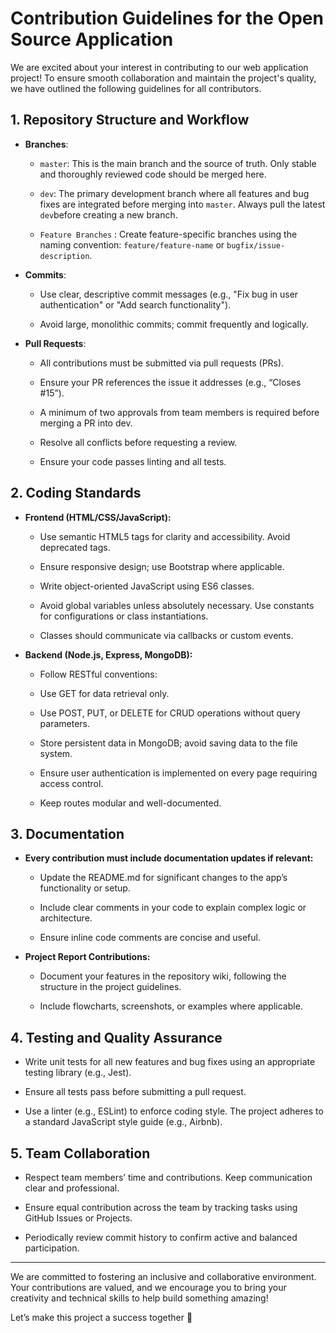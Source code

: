 # Contribution Guidelines for the Open Source Application

We are excited about your interest in contributing to our web application project! To ensure smooth collaboration and maintain the project's quality, we have outlined the following guidelines for all contributors.

## 1. Repository Structure and Workflow

- **Branches**:
    - `master`: This is the main branch and the source of truth. Only stable and thoroughly reviewed code should be merged here.
        
    - `dev`: The primary development branch where all features and bug fixes are integrated before merging into `master`. Always pull the latest `dev`before creating a new branch.
        
    - `Feature Branches` : Create feature-specific branches using the naming convention: `feature/feature-name` or `bugfix/issue-description`.
- **Commits**:
	- Use clear, descriptive commit messages (e.g., "Fix bug in user authentication" or "Add search functionality").
		
	- Avoid large, monolithic commits; commit frequently and logically.
		
- **Pull Requests**:
	- All contributions must be submitted via pull requests (PRs).
        
	- Ensure your PR references the issue it addresses (e.g., “Closes #15”).
        
	- A minimum of two approvals from team members is required before merging a PR into dev.
        
	- Resolve all conflicts before requesting a review.
        
	- Ensure your code passes linting and all tests.

## 2. Coding Standards

- **Frontend (HTML/CSS/JavaScript):**
	- Use semantic HTML5 tags for clarity and accessibility. Avoid deprecated tags.
        
	- Ensure responsive design; use Bootstrap where applicable.
        
	- Write object-oriented JavaScript using ES6 classes.
        
	- Avoid global variables unless absolutely necessary. Use constants for configurations or class instantiations.
        
	- Classes should communicate via callbacks or custom events.

- **Backend (Node.js, Express, MongoDB):**
	- Follow RESTful conventions:
        
	- Use GET for data retrieval only.
        
	- Use POST, PUT, or DELETE for CRUD operations without query parameters.
        
	- Store persistent data in MongoDB; avoid saving data to the file system.
        
	- Ensure user authentication is implemented on every page requiring access control.
        
	- Keep routes modular and well-documented.

## 3. Documentation

- **Every contribution must include documentation updates if relevant:**
	- Update the README.md for significant changes to the app’s functionality or setup.
        
	- Include clear comments in your code to explain complex logic or architecture.
        
	- Ensure inline code comments are concise and useful.

- **Project Report Contributions:**
	- Document your features in the repository wiki, following the structure in the project guidelines.
        
	- Include flowcharts, screenshots, or examples where applicable.

## 4. Testing and Quality Assurance

- Write unit tests for all new features and bug fixes using an appropriate testing library (e.g., Jest).
    
- Ensure all tests pass before submitting a pull request.
    
- Use a linter (e.g., ESLint) to enforce coding style. The project adheres to a standard JavaScript style guide (e.g., Airbnb).

## 5. Team Collaboration

- Respect team members’ time and contributions. Keep communication clear and professional.
    
- Ensure equal contribution across the team by tracking tasks using GitHub Issues or Projects.
    
- Periodically review commit history to confirm active and balanced participation.

---
We are committed to fostering an inclusive and collaborative environment. Your contributions are valued, and we encourage you to bring your creativity and technical skills to help build something amazing!

Let’s make this project a success together 🚀